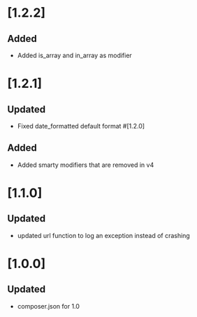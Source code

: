 # [1.2.2]
## Added
- Added is_array and in_array as modifier

# [1.2.1]
## Updated
- Fixed date_formatted default format 
#[1.2.0]
## Added
- Added smarty modifiers that are removed in v4
# [1.1.0]
## Updated
- updated url function to log an exception instead of crashing

# [1.0.0]
## Updated
- composer.json for 1.0
